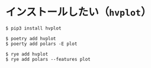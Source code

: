 # インストールしたい（``hvplot``）

```console
$ pip3 install hvplot
```

```console
$ poetry add hvplot
$ poerty add polars -E plot
```

```console
$ rye add hvplot
$ rye add polars --features plot
```
